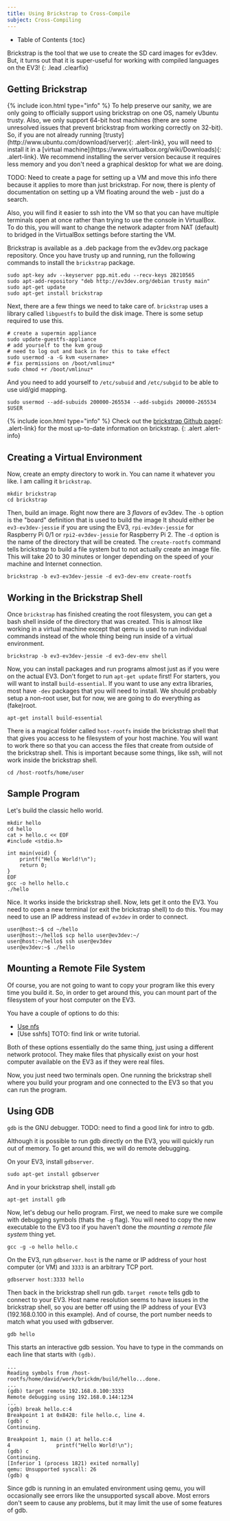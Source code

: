 ```yaml
---
title: Using Brickstrap to Cross-Compile
subject: Cross-Compiling
---
```


* Table of Contents
{:toc}

Brickstrap is the tool that we use to create the SD card images for ev3dev. But,
it turns out that it is super-useful for working with compiled languages on
the EV3!
{: .lead .clearfix}

## Getting Brickstrap

<div class="alert alert-info" markdown="1">
{% include icon.html type="info" %}
To help preserve our sanity, we are only going to officially
support using brickstrap on one OS, namely Ubuntu trusty. Also, we only
support 64-bit host machines (there are some unresolved issues that prevent
brickstrap from working correctly on 32-bit). So, if you are not already
running [trusty](http://www.ubuntu.com/download/server){: .alert-link},
you will need to install it in a
[virtual machine](https://www.virtualbox.org/wiki/Downloads){: .alert-link}.
We recommend installing the server version because it requires less memory
and you don't need a graphical desktop for what we are doing.

TODO: Need to create a page for setting up a VM and move this info there
because it applies to more than just brickstrap. For now, there is plenty
of documentation on setting up a VM floating around the web - just do a search.

Also, you will find it easier to ssh into the VM so that you can have multiple
terminals open at once rather than trying to use the console in VirtualBox.
To do this, you will want to change the network adapter from NAT (default)
to bridged in the VirtualBox settings before starting the VM.
</div>

Brickstrap is available as a .deb package from the ev3dev.org package repository.
Once you have trusty up and running, run the following commands to install the
`brickstrap` package.

    sudo apt-key adv --keyserver pgp.mit.edu --recv-keys 2B210565
    sudo apt-add-repository "deb http://ev3dev.org/debian trusty main"
    sudo apt-get update
    sudo apt-get install brickstrap

Next, there are a few things we need to take care of. `brickstrap` uses a
library called `libguestfs` to build the disk image. There is some setup
required to use this.

    # create a supermin appliance
    sudo update-guestfs-appliance
    # add yourself to the kvm group
    # need to log out and back in for this to take effect
    sudo usermod -a -G kvm <username>
    # fix permissions on /boot/vmlinuz*
    sudo chmod +r /boot/vmlinuz*

And you need to add yourself to `/etc/subuid` and `/etc/subgid` to be able to
use uid/gid mapping.

    sudo usermod --add-subuids 200000-265534 --add-subgids 200000-265534 $USER

{% include icon.html type="info" %}
Check out the [brickstrap Github page]{: .alert-link}
for the most up-to-date information on brickstrap.
{: .alert .alert-info}

[brickstrap Github page]: https://github.com/ev3dev/brickstrap

## Creating a Virtual Environment

Now, create an empty directory to work in. You can name it whatever you like.
I am calling it `brickstrap`.

    mkdir brickstrap
    cd brickstrap

Then, build an image. Right now there are 3 *flavors* of ev3dev.
The `-b` option is the "board" definition that is used to build the image
It should either be `ev3-ev3dev-jessie` if you are using the EV3,
`rpi-ev3dev-jessie` for Raspberry Pi 0/1 or `rpi2-ev3dev-jessie` for Raspberry Pi 2.
The `-d` option is the name of the directory that will be created. The `create-rootfs`
command tells brickstrap to build a file system but to not actually create an
image file. This will take 20 to 30 minutes or longer depending on the speed of
your machine and Internet connection.

    brickstrap -b ev3-ev3dev-jessie -d ev3-dev-env create-rootfs

## Working in the Brickstrap Shell

Once `brickstrap` has finished creating the root filesystem, you can get a bash
shell inside of the directory that was created. This is almost like working in
a virtual machine except that qemu is used to run individual commands instead
of the whole thing being run inside of a virtual environment.

    brickstrap -b ev3-ev3dev-jessie -d ev3-dev-env shell

Now, you can install packages and run programs almost just as if you were on the
actual EV3. Don't forget to run `apt-get update` first! For starters, you will
want to install `build-essential`. If you want to use any extra libraries, most 
have `-dev` packages that you will need to install. We should probably setup a
non-root user, but for now, we are going to do everything as (fake)root.

    apt-get install build-essential

There is a magical folder called `host-rootfs` inside the brickstrap shell that
that gives you access to he filesystem of your host machine. You will want to
work there so that you can access the files that create from outside of the
brickstrap shell. This is important because some things, like ssh, will not
work inside the brickstrap shell.

    cd /host-rootfs/home/user

## Sample Program

Let's build the classic hello world.

    mkdir hello
    cd hello
    cat > hello.c << EOF
    #include <stdio.h>
    
    int main(void) {
        printf("Hello World!\n");
        return 0;
    }
    EOF
    gcc -o hello hello.c
    ./hello

Nice. It works inside the brickstrap shell. Now, lets get it onto the EV3. You need to open a new terminal (or exit the brickstrap shell) to do this. You may need to use an IP address instead of `ev3dev` in order to connect.

    user@host:~$ cd ~/hello
    user@host:~/hello$ scp hello user@ev3dev:~/
    user@host:~/hello$ ssh user@ev3dev
    user@ev3dev:~$ ./hello

## Mounting a Remote File System

Of course, you are not going to want to copy your program like this every time
you build it. So, in order to get around this, you can mount part of the
filesystem of your host computer on the EV3.

You have a couple of options to do this:

* [Use nfs](https://github.com/mindboards/ev3dev/wiki/Set-Up-An-nfs-FileShare)
* [Use sshfs] TOTO: find link or write tutorial.

Both of these options essentially do the same thing, just using a different
network protocol. They make files that physically exist on your host computer
available on the EV3 as if they were real files.

Now, you just need two terminals open. One running the brickstrap shell where
you build your program and one connected to the EV3 so that you can run the
program.

## Using GDB

`gdb` is the GNU debugger. TODO: need to find a good link for intro to gdb.

Although it is possible to run gdb directly on the EV3, you will quickly run
out of memory. To get around this, we will do remote debugging.

On your EV3, install `gdbserver`.

    sudo apt-get install gdbserver

And in your brickstrap shell, install `gdb`

    apt-get install gdb

Now, let's debug our hello program. First, we need to make sure we compile with
debugging symbols (thats the `-g` flag). You will need to copy the new
executable to the EV3 too if you haven't done the *mounting a remote file system*
thing yet.

    gcc -g -o hello hello.c

On the EV3, run `gdbserver`. `host` is the name or IP address of your host
computer (or VM) and `3333` is an arbitrary TCP port.

    gdbserver host:3333 hello

Then back in the brickstrap shell run gdb. `target remote` tells gdb to connect
to your EV3. Host name resolution seems to have issues in the brickstrap shell,
so you are better off using the IP address of your EV3 (192.168.0.100 in this
example). And of course, the port number needs to match what you used with
gdbserver.

    gdb hello

This starts an interactive gdb session. You have to type in the commands
on each line that starts with `(gdb)`.

    ...
    Reading symbols from /host-rootfs/home/david/work/brickdm/build/hello...done.
    ...
    (gdb) target remote 192.168.0.100:3333
    Remote debugging using 192.168.0.144:1234
    ...
    (gdb) break hello.c:4
    Breakpoint 1 at 0x8428: file hello.c, line 4.
    (gdb) c
    Continuing.
    
    Breakpoint 1, main () at hello.c:4
    4               printf("Hello World!\n");
    (gdb) c
    Continuing.
    [Inferior 1 (process 1821) exited normally]
    qemu: Unsupported syscall: 26
    (gdb) q

Since gdb is running in an emulated environment using qemu, you will
occasionally see errors like the unsupported syscall above. Most errors don't
seem to cause any problems, but it may limit the use of some features of gdb.
